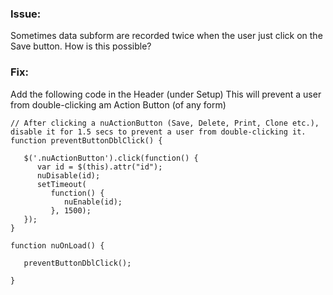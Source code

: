 ### Issue: 

Sometimes data subform are recorded twice when the user just click on the Save button. How is this possible? 

### Fix: 

Add the following code in the Header (under Setup) This will prevent a user from double-clicking am Action Button (of any form)

```
// After clicking a nuActionButton (Save, Delete, Print, Clone etc.), disable it for 1.5 secs to prevent a user from double-clicking it.
function preventButtonDblClick() {

   $('.nuActionButton').click(function() {   
      var id = $(this).attr("id");   
      nuDisable(id);
      setTimeout(
         function() {
            nuEnable(id);
         }, 1500);
   });
}

function nuOnLoad() {

   preventButtonDblClick();
   
}
```

